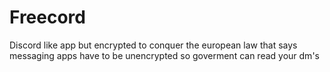 # Freecord
Discord like app but encrypted to conquer the european law that says messaging apps have to be unencrypted so goverment can read your dm's
